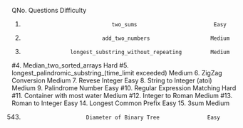 QNo.                              Questions                     Difficulty

1.                                 two_sums                        Easy
2.                              add_two_numbers                   Medium
3.                    longest_substring_without_repeating         Medium
#4.                       Median_two_sorted_arrays                 Hard
#5.        longest_palindromic_substring_(time_limit exceeded)    Medium
6.                            ZigZag Conversion                   Medium
7.                              Revese Integer                     Easy
8.                          String to Integer (atoi)              Medium
9.                             Palindrome Number                   Easy
#10.                     Regular Expression Matching               Hard
#11.                        Container with most water             Medium
#12.                           Integer to Roman                   Medium
#13.                           Roman to Integer                    Easy
14.                          Longest Common Prefix                 Easy
15.                                 3sum                          Medium


543.                         Diameter of Binary Tree               Easy
